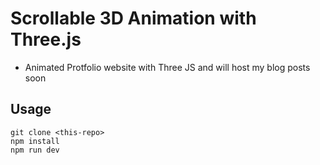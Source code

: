 # Scrollable 3D Animation with Three.js

- Animated Protfolio website with Three JS and will host my blog posts soon

## Usage

```
git clone <this-repo>
npm install
npm run dev
```
